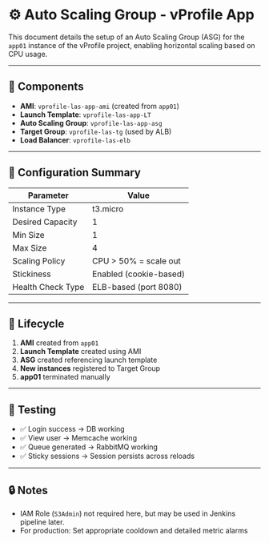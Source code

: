 # ⚙️ Auto Scaling Group - vProfile App

This document details the setup of an Auto Scaling Group (ASG) for the `app01` instance of the vProfile project, enabling horizontal scaling based on CPU usage.

---

## 🧱 Components

- **AMI**: `vprofile-las-app-ami` (created from `app01`)
- **Launch Template**: `vprofile-las-app-LT`
- **Auto Scaling Group**: `vprofile-las-app-asg`
- **Target Group**: `vprofile-las-tg` (used by ALB)
- **Load Balancer**: `vprofile-las-elb`

---

## 🚀 Configuration Summary

| Parameter         | Value                      |
|-------------------|----------------------------|
| Instance Type     | t3.micro                   |
| Desired Capacity  | 1                          |
| Min Size          | 1                          |
| Max Size          | 4                          |
| Scaling Policy    | CPU > 50% = scale out      |
| Stickiness        | Enabled (cookie-based)     |
| Health Check Type | ELB-based (port 8080)      |

---

## 🔁 Lifecycle

1. **AMI** created from `app01`
2. **Launch Template** created using AMI
3. **ASG** created referencing launch template
4. **New instances** registered to Target Group
5. **app01** terminated manually

---

## 🧪 Testing

- ✅ Login success → DB working
- ✅ View user → Memcache working
- ✅ Queue generated → RabbitMQ working
- ✅ Sticky sessions → Session persists across reloads

---

## 🔒 Notes

- IAM Role (`S3Admin`) not required here, but may be used in Jenkins pipeline later.
- For production: Set appropriate cooldown and detailed metric alarms
